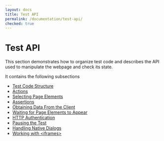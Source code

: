 ```yaml
---
layout: docs
title: Test API
permalink: /documentation/test-api/
checked: true
---
```

# Test API

This section demonstrates how to organize test code and describes the API used to manipulate the webpage and check its state.

It contains the following subsections

* [Test Code Structure](test-code-structure.md)
* [Actions](actions/index.md)
* [Selecting Page Elements](selecting-page-elements/index.md)
* [Assertions](assertions/index.md)
* [Obtaining Data From the Client](obtaining-data-from-the-client.md)
* [Waiting for Page Elements to Appear](waiting-for-page-elements-to-appear.md)
* [HTTP Authentication](http-authentication.md)
* [Pausing the Test](pausing-the-test.md)
* [Handling Native Dialogs](handling-native-dialogs.md)
* [Working with \<iframes\>](working-with-iframes.md)
